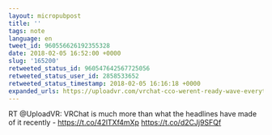 ```yaml
---
layout: micropubpost
title: ''
tags: note
language: en
tweet_id: 960556626192355328
date: 2018-02-05 16:52:00 +0000
slug: '165200'
retweeted_status_id: 960547642567725056
retweeted_status_user_id: 2858533652
retweeted_status_timestamp: 2018-02-05 16:16:18 +0000
expanded_urls: https://uploadvr.com/vrchat-cco-werent-ready-wave-everything-fire-time/,https://twitter.com/UploadVR/status/960547642567725056/photo/1,https://uploadvr.com/vrchat-cco-werent-ready-wave-everything-fire-time/,https://twitter.com/UploadVR/status/960547642567725056/photo/1
---
```

RT @UploadVR: VRChat is much more than what the headlines have made of it recently - https://t.co/42lTXf4mXp https://t.co/d2CJj9SFQf
